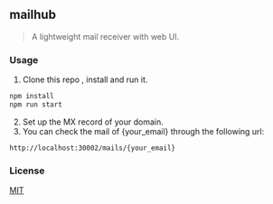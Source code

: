 mailhub
--

> A lightweight mail receiver with web UI.

### Usage

1. Clone this repo , install and run it.
```js
npm install
npm run start

```
2. Set up the MX record of your domain.
3. You can check the mail of {your_email} through the following url:
```
http://localhost:30002/mails/{your_email}
```
### License
[MIT](https://opensource.org/licenses/MIT)   